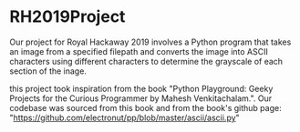 # RH2019Project
Our project for Royal Hackaway 2019 involves a Python program that takes an image from a specified filepath and converts the image into ASCII characters using different characters to determine the grayscale of each section of the inage.

this project took inspiration from the book "Python Playground: Geeky Projects for the Curious Programmer by Mahesh Venkitachalam.".
Our codebase was sourced from this book and from the book's github page: "https://github.com/electronut/pp/blob/master/ascii/ascii.py"
